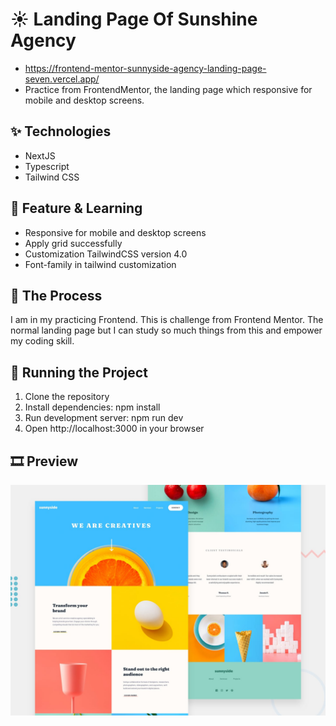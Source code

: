 # ☀️ Landing Page Of Sunshine Agency
- https://frontend-mentor-sunnyside-agency-landing-page-seven.vercel.app/
- Practice from FrontendMentor, the landing page which responsive for mobile and desktop screens.

## ✨ Technologies
- NextJS
- Typescript
- Tailwind CSS

## 🚀 Feature & Learning
- Responsive for mobile and desktop screens
- Apply grid successfully
- Customization TailwindCSS version 4.0
- Font-family in tailwind customization

## 📍 The Process
I am in my practicing Frontend. This is challenge from Frontend Mentor. The normal landing page but I can study so much things from this and empower my coding skill.

## 🚦 Running the Project
1. Clone the repository
2. Install dependencies: npm install
3. Run development server: npm run dev
4. Open http://localhost:3000 in your browser

## 🎞️ Preview
![Landing Page Of Sunshine Agency](src/public/design/desktop-preview.jpg)
